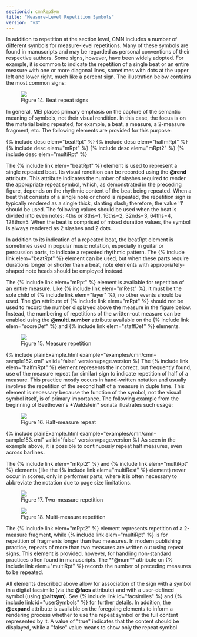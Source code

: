 ```yaml
---
sectionid: cmnRepSym
title: "Measure-Level Repetition Symbols"
version: "v3"
---
```


In addition to repetition at the section level, CMN includes a number of different
symbols for measure-level repetitions. Many of these symbols are found in manuscripts
and
may be regarded as personal conventions of their respective authors. Some signs, however,
have been widely adopted. For example, it is common to indicate the repetition of
a single
beat or an entire measure with one or more diagonal lines, sometimes with dots at
the
upper left and lower right, much like a percent sign. The illustration below contains
the
most common signs:

<figure class="figure"><img src="{{ site.baseurl }}/Images/ExampleImages/beatrpt-20100510.png" class="img-responsive"><figcaption class="figure-caption">Figure 14. Beat repeat signs</figcaption>
</figure>In general, MEI places primary emphasis on the capture of the semantic meaning of
symbols, not their visual rendition. In this case, the focus is on the material being
repeated, for example, a beat, a measure, a 2-measure fragment, etc. The following
elements are provided for this purpose:



{% include desc elem="beatRpt" %}
{% include desc elem="halfmRpt" %}
{% include desc elem="mRpt" %}
{% include desc elem="mRpt2" %}
{% include desc elem="multiRpt" %}




The {% include link elem="beatRpt" %} element is used to represent a single repeated beat.
Its visual rendition can be recorded using the **@rend** attribute. This attribute
indicates the number of slashes required to render the appropriate repeat symbol,
which,
as demonstrated in the preceding figure, depends on the rhythmic content of the beat
being
repeated. When a beat that consists of a single note or chord is repeated, the repetition
sign is typically rendered as a single thick, slanting slash; therefore, the value
'1'
should be used. The following values should be used when the beat is divided into
even
notes: 4ths or 8ths=1, 16ths=2, 32nds=3, 64ths=4, 128ths=5. When the beat is comprised
of
mixed duration values, the symbol is always rendered as 2 slashes and 2 dots.

In addition to its indication of a repeated beat, the beatRpt element is sometimes
used
in popular music notation, especially in guitar or percussion parts, to indicate a
repeated rhythmic pattern. The {% include link elem="beatRpt" %} element can be used, but when
these parts require durations longer or shorter than a beat, note elements with
appropriately-shaped note heads should be employed instead.

The {% include link elem="mRpt" %} element is available for repetition of an entire measure.
Like {% include link elem="mRest" %}, it must be the sole child of {% include link elem="layer" %}, no other events should be used. The **@n** attribute of {% include link elem="mRpt" %} should not be used to record the number displayed above the
measure in the figure below. Instead, the numbering of repetitions of the written-out
measure can be enabled using the **@multi.number** attribute available on the {% include link elem="scoreDef" %} and {% include link elem="staffDef" %} elements.


<figure class="figure"><img src="{{ site.baseurl }}/Images/ExampleImages/mrpt-20100510.png" class="img-responsive"><figcaption class="figure-caption">Figure 15. Measure repetition</figcaption>
</figure>{% include plainExample.html example="examples/cmn/cmn-sample152.xml" valid="false" version=page.version %}
The {% include link elem="halfmRpt" %} element represents the incorrect, but frequently
found, use of the measure repeat (or similar) sign to indicate repetition of half
of a
measure. This practice mostly occurs in hand-written notation and usually involves
the
repetition of the second half of a measure in duple time. This element is necessary
because the function of the symbol, not the visual symbol itself, is of primary
importance. The following example from the beginning of Beethoven's
*Waldstein* sonata illustrates such usage:


<figure class="figure"><img src="{{ site.baseurl }}/Images/modules/cmn/halfmRpt_beethoven.png" class="img-responsive"><figcaption class="figure-caption">Figure 16. Half-measure repeat</figcaption>
</figure>{% include plainExample.html example="examples/cmn/cmn-sample153.xml" valid="false" version=page.version %}
As seen in the example above, it is possible to continuously repeat half measures,
even
across barlines.

The {% include link elem="mRpt2" %} and {% include link elem="multiRpt" %} elements (like the {% include link elem="multiRest" %} element) never occur in scores, only in performer parts,
where it is often necessary to abbreviate the notation due to page size limitations.


<figure class="figure"><img src="{{ site.baseurl }}/Images/ExampleImages/mrpt2-20100510.png" class="img-responsive"><figcaption class="figure-caption">Figure 17. Two-measure repetition</figcaption>
</figure>
<figure class="figure"><img src="{{ site.baseurl }}/Images/ExampleImages/multirpt-20100510.png" class="img-responsive"><figcaption class="figure-caption">Figure 18. Multi-measure repetition</figcaption>
</figure>The {% include link elem="mRpt2" %} element represents repetition of a 2-measure fragment,
while {% include link elem="multiRpt" %} is for repetition of fragments longer than two
measures. In modern publishing practice, repeats of more than two measures are written
out
using repeat signs. This element is provided, however, for handling non-standard practices
often found in manuscripts. The **@num** attribute on {% include link elem="multiRpt" %}
records the number of preceding measures to be repeated.

All elements described above allow for association of the sign with a symbol in a
digital
facsimile (via the **@facs** attribute) and with a user-defined symbol (using
**@altsym**). See {% include link id="facsimiles" %} and {% include link id="userSymbols" %} for
further details. In addition, the **@expand** attribute is available on the
foregoing elements to inform a rendering process whether to use the repeat symbol
or the
full content represented by it. A value of "true" indicates that the content should
be
displayed, while a "false" value means to show only the repeat symbol.


